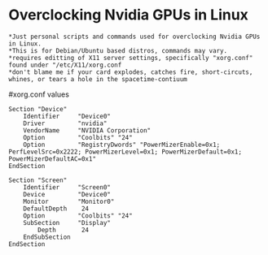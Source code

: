 # Overclocking Nvidia GPUs in Linux
    *Just personal scripts and commands used for overclocking Nvidia GPUs in Linux.
    *This is for Debian/Ubuntu based distros, commands may vary.
    *requires editting of X11 server settings, specifically "xorg.conf" found under "/etc/X11/xorg.conf
    *don't blame me if your card explodes, catches fire, short-circuts, whines, or tears a hole in the spacetime-contiuum 


#xorg.conf values

    Section "Device"
        Identifier     "Device0"
        Driver         "nvidia"
        VendorName     "NVIDIA Corporation"
        Option         "Coolbits" "24"
        Option         "RegistryDwords" "PowerMizerEnable=0x1; PerfLevelSrc=0x2222; PowerMizerLevel=0x1; PowerMizerDefault=0x1;         PowerMizerDefaultAC=0x1"
    EndSection

    Section "Screen"
        Identifier     "Screen0"
        Device         "Device0"
        Monitor        "Monitor0"
        DefaultDepth    24
        Option         "Coolbits" "24"
        SubSection     "Display"
            Depth       24
        EndSubSection
    EndSection
